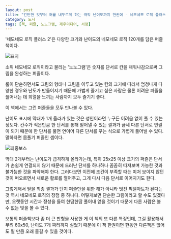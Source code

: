 ```yaml
---
layout: post
title: "간단한 것부터 혀를 내두르게 하는 극악 난이도까지 한권에 - 네모네모 로직 플러스 2"
category: 도서
tags: [책, 퍼즐, 노노그램, 제우미디어, 서평]
---
```


'네모네모 로직 플러스 2'은
다양한 크기와 난이도의 네모네모 로직 120개를 담은 퍼즐 책이다.

![표지](https://images2.imgbox.com/22/78/uHXBpBIA_o.jpg)

소위 네모네모 로직이라고 불리는 '노노그램'은
숫자를 단서로 칸을 채워나감으로써 그림을 완성하는 퍼즐이다.

룰이 단순하면서도 그림의 형태나 그림을 이루고 있는 칸의 크기에 따라서
엄청나게 다양한 경우와 난도가 만들어지기 때문에
가볍게 즐기고 싶은 사람은 물론 어려운 퍼즐을 풀어내는 데 희열을 느끼는 사람까지 모두 즐기기 좋다.

이 책에서는 그런 퍼즐들을 모두 만나볼 수 있다.

난이도 표시에 막대가 1개 올라가 있는 것은
성인이라면 누구든 어려움 없이 풀 수 있는 정도다.
칸수가 적은만큼 한 단서를 통해 얻어낼 수 있는 결과가
금세 다른 단서로 연결이 되기 때문에
한 단서를 풀면 연이어 다른 단서를 푸는 식으로 가볍게 풀어낼 수 있다.
말하자면 몸풀기 퍼즐인 셈이다.

![최종보스](https://images2.imgbox.com/b7/71/PFOcVN4p_o.jpg)

막대 2개부터는 난이도가 급격하게 올라가는데,
특히 25x25 이상 크기의 퍼즐은 단서가 손쉽게 연결되지 않기 때문에
드러난 단서를 하나하나 꼼꼼히 따져보며
가능한 것과 불가능한 것을 파악해야 한다.
그러다보면 이전에 조건이 부족할 때는 미처 보이지 않던 것이 떠오르면서 새로운 활로를 열어주고,
그게 다시 다음 단서로 이어지기도 한다.

그렇게해서 얻을 최종 결과가
단지 퍼즐만을 위한 해가 아니라
멋진 픽셀아트가 된다는 것 역시 네모네모 로직의 장점 중 하나다.
어떻게보면 단순한 그림이라고 할 수도 있겠다만,
오랫동안 시간과 정성을 들여 한땀한땀 풀어내 얻을 것이기 때문에
다른 사람은 볼 수 없는 빛을 볼 수 있다.

보통의 퍼즐책보다 좀 더 큰 판형을 사용한 게 이 책의 또 다른 특징인데,
그걸 활용해서 무려 60x50, 난이도 7개 짜리까지 실었기 때문에
이 책 한권이면 한동안 다른책은 없어도 될 만큼 오래 즐길 수 있을 것이다.
